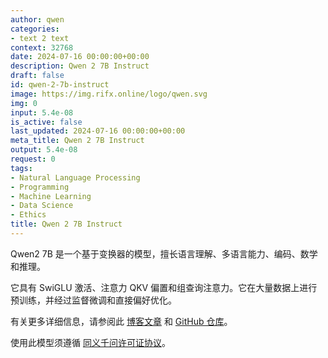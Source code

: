```yaml
---
author: qwen
categories:
- text 2 text
context: 32768
date: 2024-07-16 00:00:00+00:00
description: Qwen 2 7B Instruct
draft: false
id: qwen-2-7b-instruct
image: https://img.rifx.online/logo/qwen.svg
img: 0
input: 5.4e-08
is_active: false
last_updated: 2024-07-16 00:00:00+00:00
meta_title: Qwen 2 7B Instruct
output: 5.4e-08
request: 0
tags:
- Natural Language Processing
- Programming
- Machine Learning
- Data Science
- Ethics
title: Qwen 2 7B Instruct
---
```




Qwen2 7B 是一个基于变换器的模型，擅长语言理解、多语言能力、编码、数学和推理。

它具有 SwiGLU 激活、注意力 QKV 偏置和组查询注意力。它在大量数据上进行预训练，并经过监督微调和直接偏好优化。

有关更多详细信息，请参阅此 [博客文章](https://qwenlm.github.io/blog/qwen2/) 和 [GitHub 仓库](https://github.com/QwenLM/Qwen2)。

使用此模型须遵循 [同义千问许可证协议](https://huggingface.co/Qwen/Qwen1.5-110B-Chat/blob/main/LICENSE)。

